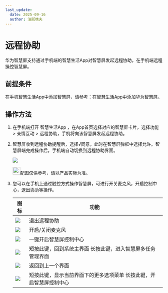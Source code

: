 ```yaml
---
last_update:
  date: 2025-09-16
  author: 油腻樵夫
---
```


# 远程协助

华为智慧屏支持通过手机端的智慧生活App对智慧屏发起远程协助，在手机端远程操控智慧屏。

## 前提条件

在手机智慧生活App中添加智慧屏，请参考：[在智慧生活App中添加华为智慧屏](https://consumer.huawei.com/cn/support/content/zh-cn16064466/)。

## 操作方法

1.  在手机端打开 智慧生活App ，在App首页选择对应的智慧屏卡片，选择功能 > 亲情互动 > 远程协助，手机将向该智慧屏发起远程协助。
2.  智慧屏收到远程协助提醒后，选择√同意，此时在智慧屏弹框中选择允许。智慧屏端完成操作后，手机端自动切换到远程协助界面。
    
    ![](https://tips-p01-drcn.dbankcdn.cn/hwtips/topic/V0FM/zh-CN/zh-cn_image_0000002455938853.png)
    
    <img src="https://tips-p01-drcn.dbankcdn.cn/hwtips/topic/V0FM/zh-CN/images/icon-note.svg" width="24" height="24"/>配图仅供参考，请以产品实际为准。
    
3.  您可以在手机上通过触控方式操作智慧屏，可进行开关麦克风，开启控制中心，退出协助等操作。
    
     
    | 图标| 功能|
    | --- | --- |
    | ![](https://tips-p01-drcn.dbankcdn.cn/hwtips/topic/V0FM/zh-CN/zh-cn_image_0000002429134058.png)| 退出远程协助|
    | ![](https://tips-p01-drcn.dbankcdn.cn/hwtips/topic/V0FM/zh-CN/zh-cn_image_0000002429130984.png)| 开启/关闭麦克风|
    | ![](https://tips-p01-drcn.dbankcdn.cn/hwtips/topic/V0FM/zh-CN/zh-cn_image_0000002298134208.png)| 一键开启智慧屏控制中心|
    | ![](https://tips-p01-drcn.dbankcdn.cn/hwtips/topic/V0FM/zh-CN/zh-cn_image_0000002462570201.png)| 短按此键，回到系统主界面 长按此键，进入智慧屏多任务管理界面|
    | ![](https://tips-p01-drcn.dbankcdn.cn/hwtips/topic/V0FM/zh-CN/zh-cn_image_0000002428971952.png)| 返回到上一个界面|
    | ![](https://tips-p01-drcn.dbankcdn.cn/hwtips/topic/V0FM/zh-CN/zh-cn_image_0000002429132396.png)| 短按此键，显示当前界面下的更多选项菜单 长按此键，开启智慧屏控制中心|